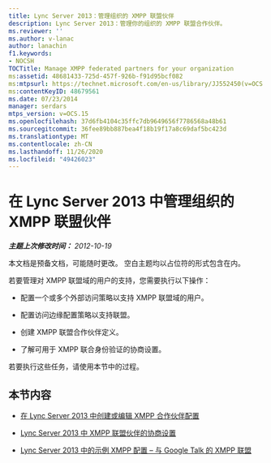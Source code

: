 ```yaml
---
title: Lync Server 2013：管理组织的 XMPP 联盟伙伴
description: Lync Server 2013：管理你的组织的 XMPP 联盟合作伙伴。
ms.reviewer: ''
ms.author: v-lanac
author: lanachin
f1.keywords:
- NOCSH
TOCTitle: Manage XMPP federated partners for your organization
ms:assetid: 48681433-725d-457f-926b-f91d95bcf082
ms:mtpsurl: https://technet.microsoft.com/en-us/library/JJ552450(v=OCS.15)
ms:contentKeyID: 48679561
ms.date: 07/23/2014
manager: serdars
mtps_version: v=OCS.15
ms.openlocfilehash: 37d6fb4104c35ffc7db9649656f7786568a48b61
ms.sourcegitcommit: 36fee89bb887bea4f18b19f17a8c69daf5bc423d
ms.translationtype: MT
ms.contentlocale: zh-CN
ms.lasthandoff: 11/26/2020
ms.locfileid: "49426023"
---
```

# <a name="manage-xmpp-federated-partners-in-lync-server-2013"></a>在 Lync Server 2013 中管理组织的 XMPP 联盟伙伴

<div data-xmlns="http://www.w3.org/1999/xhtml">

<div class="topic" data-xmlns="http://www.w3.org/1999/xhtml" data-msxsl="urn:schemas-microsoft-com:xslt" data-cs="https://msdn.microsoft.com/">

<div data-asp="https://msdn2.microsoft.com/asp">



</div>

<div id="mainSection">

<div id="mainBody">

<span> </span>

_**主题上次修改时间：** 2012-10-19_

本文档是预备文档，可能随时更改。 空白主题均以占位符的形式包含在内。

若要管理对 XMPP 联盟域的用户的支持，您需要执行以下操作：

  - 配置一个或多个外部访问策略以支持 XMPP 联盟域的用户。

  - 配置访问边缘配置策略以支持联盟。

  - 创建 XMPP 联盟合作伙伴定义。

  - 了解可用于 XMPP 联合身份验证的协商设置。

若要执行这些任务，请使用本节中的过程。

<div>

## <a name="in-this-section"></a>本节内容

  - [在 Lync Server 2013 中创建或编辑 XMPP 合作伙伴配置](lync-server-2013-create-or-edit-xmpp-partner-configuration.md)

  - [Lync Server 2013 中 XMPP 联盟伙伴的协商设置](lync-server-2013-negotiation-settings-for-xmpp-federated-partners.md)

  - [Lync Server 2013 中的示例 XMPP 配置 –  与 Google Talk 的 XMPP 联盟](lync-server-2013-example-xmpp-configuration-–-xmpp-federation-with-google-talk.md)

</div>

</div>

<span> </span>

</div>

</div>

</div>

